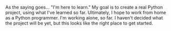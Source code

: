 As the saying goes... "I'm here to learn." My goal is to create a real Python project, using what I've learned so far. Ultimately, I hope to work from home as a Python programmer. I'm working alone, so far. I haven't decided what the project will be yet, but this looks like the right place to get started.
